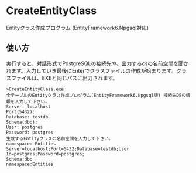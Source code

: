 # CreateEntityClass
Entityクラス作成プログラム (EntityFramework6.Npgsql対応)

## 使い方
実行すると、対話形式でPostgreSQLの接続先や、出力するcsの名前空間を聞かれます。入力していき最後にEnterでクラスファイルの作成が始まります。クラスファイルは、EXEと同じパスに出力されます。

~~~
>CreateEntityClass.exe
全テーブルのEntityクラス作成プログラム(EntityFramework6.Npgsql版) 接続先DBの情報を入力して下さい。
Server: localhost
Port(5432):
Database: testdb
Schema(dbo):
User: postgres
Password: postgres
生成するEntityクラスの名前空間を入力して下さい。
namespace: Entities
Server=localhost;Port=5432;Database=testdb;User Id=postgres;Password=postgres;
Schema:dbo
namespace:Entities
~~~
